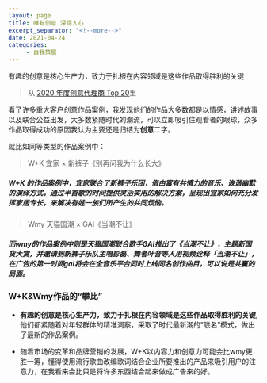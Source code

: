 ```yaml
---
layout: page
title: 唯有创意 深得人心
excerpt_separator: "<!--more-->"
date: 2021-04-24
categories:
     - 自我策展
---
```


有趣的创意是核心生产力，致力于扎根在内容领域是这些作品取得胜利的关键

<!--more-->

> 从 [2020 年度创意代理商 Top 20](https://socialbeta.com/t/top-20-Creative-agency-of-the-year-in-2020)里

看了许多重大客户创意作品案例，我发现他们的作品大多数都是以情感，讲述故事以及联合公益出发，大多数紧随时代的潮流，可以立即吸引住观看者的眼球，众多作品取得成功的原因我认为主要还是归结为**创意**二字。

就比如同等类型的作品案例中：

> W+K 宜家 × 新裤子《别再问我为什么长大》

##### W+K 的作品案例中，宜家联合了新裤子乐团，借由富有共情力的音乐、诙谐幽默的演绎方式，通过半首歌的时间提供灵活实用的解决方案，呈现出宜家如何充分发挥家居专长，来解决有娃一族们所产生的共同烦恼。

> Wmy  天猫国潮 × GAI《当潮不让》

##### 而wmy的作品案例中则是天猫国潮联合歌手GAI推出了《当潮不让》，主题新国货大赏，并邀请到新裤子乐队主唱彭磊、舞者叶音等人用视频诠释「当潮不让」，在广告的第一时间gai将会在全音乐平台同时上线同名创作曲目，可以说是共赢的局面。

### W+K&Wmy作品的“攀比”

* **有趣的创意是核心生产力，致力于扎根在内容领域是这些作品取得胜利的关键**,他们都紧随着对年轻群体的精准洞察，采取了时代最新潮的”联名”模式，做出了最新的作品案例。

* 随着市场的变革和品牌营销的发展，W+K以内容力和创意力可能会比wmy更胜一筹，懂得使用流行歌曲改编歌词结合企业所要推出的产品来吸引用户的注意力，在我看来会比只是将许多东西结合起来做成广告来的好。
